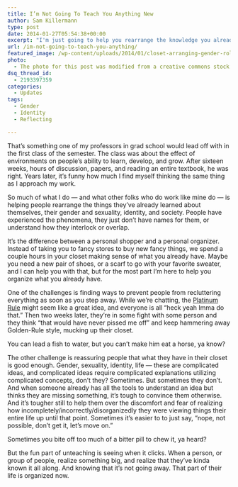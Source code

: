 ```yaml
---
title: I’m Not Going To Teach You Anything New
author: Sam Killermann
type: post
date: 2014-01-27T05:54:38+00:00
excerpt: "I'm just going to help you rearrange the knowledge you already have."
url: /im-not-going-to-teach-you-anything/
featured_image: /wp-content/uploads/2014/01/closet-arranging-gender-roles.jpg
photo:
  - The photo for this post was modified from a creative commons stock image.
dsq_thread_id:
  - 2193397359
categories:
  - Updates
tags:
  - Gender
  - Identity
  - Reflecting

---
```

That&#8217;s something one of my professors in grad school would lead off with in the first class of the semester. The class was about the effect of environments on people&#8217;s ability to learn, develop, and grow. After sixteen weeks, hours of discussion, papers, and reading an entire textbook, he was right. Years later, it&#8217;s funny how much I find myself thinking the same thing as I approach my work.

So much of what I do &#8212; and what other folks who do work like mine do &#8212; is helping people rearrange the things they&#8217;ve already learned about themselves, their gender and sexuality, identity, and society. People have experienced the phenomena, they just don&#8217;t have names for them, or understand how they interlock or overlap.

It&#8217;s the difference between a personal shopper and a personal organizer. Instead of taking you to fancy stores to buy new fancy things, we spend a couple hours in your closet making sense of what you already have. Maybe you need a new pair of shoes, or a scarf to go with your favorite sweater, and I can help you with that, but for the most part I&#8217;m here to help you organize what you already have.

One of the challenges is finding ways to prevent people from recluttering everything as soon as you step away. While we&#8217;re chatting, the [Platinum Rule][1] might seem like a great idea, and everyone is all &#8220;heck yeah Imma do that.&#8221; Then two weeks later, they&#8217;re in some fight with some person and they think &#8220;that would have never pissed me off&#8221; and keep hammering away Golden-Rule style, mucking up their closet.

You can lead a fish to water, but you can&#8217;t make him eat a horse, ya know?

The other challenge is reassuring people that what they have in their closet is good enough. Gender, sexuality, identity, life &#8212; these are complicated ideas, and complicated ideas require complicated explanations utilizing complicated concepts, don&#8217;t they? Sometimes. But sometimes they don&#8217;t. And when someone already has all the tools to understand an idea but thinks they are missing something, it&#8217;s tough to convince them otherwise. And it&#8217;s tougher still to help them over the discomfort and fear of realizing how incompletely/incorrectly/disorganizedly they were viewing things their entire life up until that point. Sometimes it&#8217;s easier to to just say, &#8220;nope, not possible, don&#8217;t get it, let&#8217;s move on.&#8221;

Sometimes you bite off too much of a bitter pill to chew it, ya heard?

But the fun part of unteaching is seeing when it clicks. When a person, or group of people, realize something big, and realize that they&#8217;ve kinda known it all along. And knowing that it&#8217;s not going away. That part of their life is organized now.

 [1]: //the-platinum-rule-podcast/ "The Platinum Rule vs The Golden Rule"